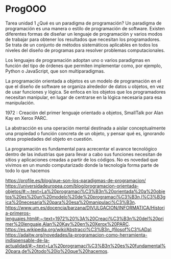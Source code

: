# ProgOOO
Tarea unidad 1
¿Qué es un paradigma de programación?
Un paradigma de programación es una manera o estilo de programación de software. Existen diferentes formas de diseñar un lenguaje de programación y varios modos de trabajar para obtener los resultados que necesitan los programadores.  Se trata de un conjunto de métodos sistemáticos aplicables en todos los niveles del diseño de programas para resolver problemas computacionales.

Los lenguajes de programación adoptan uno o varios paradigmas en función del tipo de órdenes que permiten implementar como, por ejemplo, Python o JavaScript, que son multiparadigmas.

La programación orientada a objetos es un modelo de programación en el que el diseño de software se organiza alrededor de datos u objetos, en vez de usar funciones y lógica. Se enfoca en los objetos que los programadores necesitan manipular, en lugar de centrarse en la lógica necesaria para esa manipulación.

1972 : Creación del primer lenguaje orientado a objetos, SmallTalk por Alan Kay en Xerox PARC.

La abstracción es una operación mental destinada a aislar conceptualmente una propiedad o función concreta de un objeto, y pensar qué es, ignorando otras propiedades del objeto en cuestión.

La programación es fundamental para acrecentar el avance tecnológico dentro de las industrias que para llevar a cabo sus funciones necesitan de sitios y aplicaciones creadas a partir de los códigos. No es novedad que vivimos en un mundo computarizado donde la tecnología forma parte de todo lo que hacemos

https://profile.es/blog/que-son-los-paradigmas-de-programacion/
https://universidadeuropea.com/blog/programacion-orientada-objetos/#:~:text=La%20programaci%C3%B3n%20orientada%20a%20objetos%20es%20un%20modelo%20de%20programaci%C3%B3n,l%C3%B3gica%20necesaria%20para%20esa%20manipulaci%C3%B3n.
https://www.um.es/docencia/barzana/DIVULGACION/INFORMATICA/Historia-primeros-lenguajes.html#:~:text=1972%20%3A%20Creaci%C3%B3n%20del%20primer%20lenguaje,Alan%20Kay%20en%20Xerox%20PARC.
https://es.wikipedia.org/wiki/Abstracci%C3%B3n_(filosof%C3%ADa)
https://adaitw.org/novedades/la-programacion-como-herramienta-indispensable-de-la-actualidad/#:~:text=La%20programaci%C3%B3n%20es%20fundamental%20para,de%20todo%20lo%20que%20hacemos.
